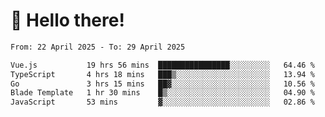 # 👋 Hello there!

<!--START_SECTION:waka-->

```txt
From: 22 April 2025 - To: 29 April 2025

Vue.js           19 hrs 56 mins  ████████████████░░░░░░░░░   64.46 %
TypeScript       4 hrs 18 mins   ███▒░░░░░░░░░░░░░░░░░░░░░   13.94 %
Go               3 hrs 15 mins   ██▓░░░░░░░░░░░░░░░░░░░░░░   10.56 %
Blade Template   1 hr 30 mins    █▒░░░░░░░░░░░░░░░░░░░░░░░   04.90 %
JavaScript       53 mins         ▓░░░░░░░░░░░░░░░░░░░░░░░░   02.86 %
```

<!--END_SECTION:waka-->
